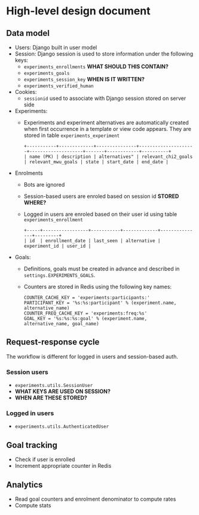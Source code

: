 
High-level design document
==========================


Data model
----------

  - Users: Django built in user model
  - Session: Django session is used to store information under the following keys:
      - `experiments_enrollments`  **WHAT SHOULD THIS CONTAIN?**
      - `experiments_goals`
      - `experiments_session_key`  **WHEN IS IT WRITTEN?**
      - `experiments_verified_human` 
  - Cookies:
      - `sessionid` used to associate with Django session stored on server side
  - Experiments:
    - Experiments and experiment alternatives are automatically created when first
      occurrence in a template or view code appears. They are stored in table `experiments_experiment`
      
          +-----------+-------------+---------------+---------------------+--------------------+-------+------------+----------+
          | name (PK) | description | alternatives" | relevant_chi2_goals | relevant_mwu_goals | state | start_date | end_date |
          
  - Enrolments
    - Bots are ignored    
    - Session-based users are enroled based on session id **STORED WHERE?**
    - Logged in users are enroled based on their user id using table `experiments_enrollment`
      
          +-----+-----------------+-----------+-------------+---------------+---------+
          | id  | enrollment_date | last_seen | alternative | experiment_id | user_id |

  - Goals:
    - Definitions, goals must be created in advance and described in `settings.EXPERIMENTS_GOALS`.
    - Counters are stored in Redis using the following key names:

          COUNTER_CACHE_KEY = 'experiments:participants:'
          PARTICIPANT_KEY = '%s:%s:participant' % (experiment.name, alternative_name)
          COUNTER_FREQ_CACHE_KEY = 'experiments:freq:%s'
          GOAL_KEY = '%s:%s:%s:goal' % (experiment.name, alternative_name, goal_name)



Request-response cycle
----------------------
The workflow is different for logged in users and session-based auth.

### Session users

  - `experiments.utils.SessionUser`
  - **WHAT KEYS ARE USED ON SESSION?**
  - **WHEN ARE THESE STORED?**


### Logged in users

   - `experiments.utils.AuthenticatedUser`



Goal tracking
-------------

  - Check if user is enrolled 
  - Increment appropriate counter in Redis






Analytics
---------

  - Read goal counters and enrolment denominator to compute rates
  - Compute stats



